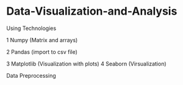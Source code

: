 # Data-Visualization-and-Analysis

Using Technologies

1 Numpy (Matrix and arrays)

2 Pandas (import to csv file)

3 Matplotlib (Visualization with plots)
4 Seaborn (Virsualization)

Data Preprocessing
